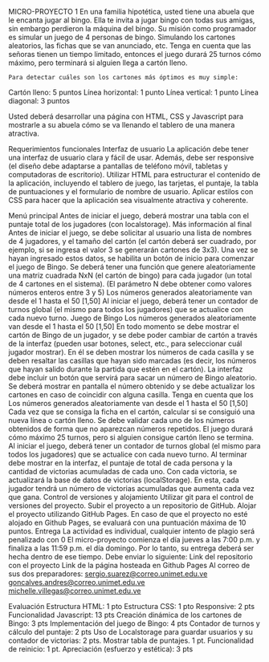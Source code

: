MICRO-PROYECTO 1
	En una familia hipotética, usted tiene una abuela que le encanta jugar al bingo. Ella te invita a jugar bingo con todas sus amigas, sin embargo perdieron la máquina del bingo.
	Su misión como programador es simular un juego de 4 personas de bingo. Simulando los cartones aleatorios, las fichas que se van anunciado, etc. Tenga en cuenta que las señoras tienen un tiempo limitado, entonces el juego durará 25 turnos cómo máximo, pero terminará si alguien llega a cartón lleno.

	Para detectar cuáles son los cartones más óptimos es muy simple:
Cartón lleno: 5 puntos
Línea horizontal: 1 punto
Línea vertical: 1 punto
Línea diagonal: 3 puntos
	
Usted deberá desarrollar una página con HTML, CSS y Javascript para mostrarle a su abuela cómo se va llenando el tablero de una manera atractiva.


Requerimientos funcionales
Interfaz de usuario
La aplicación debe tener una interfaz de usuario clara y fácil de usar. Además, debe ser responsive (el diseño debe adaptarse a pantallas de teléfono móvil, tabletas y computadoras de escritorio).
Utilizar HTML para estructurar el contenido de la aplicación, incluyendo el tablero de juego, las tarjetas, el puntaje, la tabla de puntuaciones y el formulario de nombre de usuario.
Aplicar estilos con CSS para hacer que la aplicación sea visualmente atractiva y coherente.

Menú principal
Antes de iniciar el juego, deberá mostrar una tabla con el puntaje total de los jugadores (con localstorage). Más información al final
Antes de iniciar el juego, se debe solicitar al usuario una lista de nombres de 4 jugadores, y el tamaño del cartón (el cartón deberá ser cuadrado, por ejemplo, si se ingresa el valor 3 se generarán cartones de 3x3).
Una vez se hayan ingresado estos datos, se habilita un botón de inicio para comenzar el juego de Bingo.
Se deberá tener una función que genere aleatoriamente una matriz cuadrada NxN (el cartón de bingo) para cada jugador (un total de 4 cartones en el sistema). (El parámetro N debe obtener como valores números enteros entre 3 y 5)
Los números generados aleatoriamente van desde el 1 hasta el 50 [1,50]
Al iniciar el juego, deberá tener un contador de turnos global (el mismo para todos los jugadores) que se actualice con cada nuevo turno.
Juego de Bingo
Los números generados aleatoriamente van desde el 1 hasta el 50 [1,50]
En todo momento se debe mostrar el cartón de Bingo de un jugador, y se   debe poder cambiar de cartón a través de la interfaz (pueden usar botones, select, etc., para seleccionar cuál jugador mostrar).
En él se deben mostrar los números de cada casilla y se deben resaltar las casillas que hayan sido marcadas (es decir, los números que hayan salido durante la partida que estén en el cartón).
La interfaz debe incluir un botón que servirá para sacar un número de Bingo aleatorio. Se deberá mostrar en pantalla el número obtenido y se debe actualizar los cartones en caso de coincidir con alguna casilla. Tenga en cuenta que los
Los números generados aleatoriamente van desde el 1 hasta el 50 [1,50]
Cada vez que se consiga la ficha en el cartón, calcular si se consiguió una nueva línea o cartón lleno.
Se debe validar cada uno de los números obtenidos de forma que no aparezcan números repetidos.
El juego durará cómo máximo 25 turnos, pero si alguien consigue cartón lleno se termina.
Al iniciar el juego, deberá tener un contador de turnos global (el mismo para todos los jugadores) que se actualice con cada nuevo turno.
Al terminar debe mostrar en la interfaz, el puntaje de total de cada persona y la cantidad de victorias acumuladas de cada uno.
Con cada victoria, se actualizará la base de datos de victorias (localStorage). En esta, cada jugador tendrá un número de victorias acumuladas que aumenta cada vez que gana.
Control de versiones y alojamiento
Utilizar git para el control de versiones del proyecto.
Subir el proyecto a un repositorio de GitHub.
Alojar el proyecto utilizando GitHub Pages. 
En caso de que el proyecto no esté alojado en Github Pages, se evaluará con una puntuación máxima de 10 puntos.
Entrega
La actividad es individual, cualquier intento de plagio será penalizado con 0
El micro-proyecto comienza el día jueves a las 7:00 p.m. y finaliza a las 11:59 p.m. el día domingo. Por lo tanto, su entrega deberá ser hecha dentro de ese tiempo.
Debe enviar lo siguiente:
Link del repositorio con el proyecto
Link de la página hosteada en Github Pages
Al correo de sus dos preparadores:
sergio.suarez@correo.unimet.edu.ve
goncalves.andres@correo.unimet.edu.ve
michelle.villegas@correo.unimet.edu.ve

Evaluación
Estructura HTML: 1 pto
Estructura CSS: 1 pto
Responsive: 2 pts
Funcionalidad Javascript: 13 pts
Creación dinámica de los cartones de Bingo: 3 pts
Implementación del juego de Bingo: 4 pts
Contador de turnos y cálculo del puntaje: 2 pts
Uso de Localstorage para guardar usuarios y su contador de victorias: 2 pts.
Mostrar tabla de puntajes. 1 pt.
Funcionalidad de reinicio: 1 pt.
Apreciación (esfuerzo y estética): 3 pts
